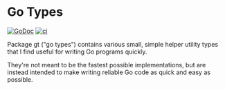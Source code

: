 # Go Types

[![GoDoc](https://pkg.go.dev/badge/github.com/jcalabro/gt?status.svg)](https://pkg.go.dev/github.com/jcalabro/gt)  [![ci](https://github.com/jcalabro/gt/actions/workflows/ci.yaml/badge.svg)](https://github.com/jcalabro/gt/actions/workflows/ci.yaml)

Package gt ("go types") contains various small, simple helper utility types that I find useful for writing Go programs quickly.

They're not meant to be the fastest possible implementations, but are instead intended to make writing reliable Go code as quick and easy as possible.
